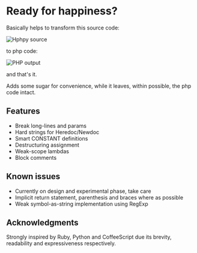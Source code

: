 Ready for happiness?
====================

Basically helps to transform this source code:

![Hphpy source](http://i.imgur.com/rKbsk8d.png)

to php code:

![PHP output](http://i.imgur.com/lZASezF.png)

and that's it.

Adds some sugar for convenience, while it leaves,
within possible, the php code intact.


Features
--------

 * Break long-lines and params
 * Hard strings for Heredoc/Newdoc
 * Smart CONSTANT definitions
 * Destructuring assignment
 * Weak-scope lambdas
 * Block comments


Known issues
------------

 * Currently on design and experimental phase, take care
 * Implicit return statement, parenthesis and braces where as possible
 * Weak symbol-as-string implementation using RegExp


Acknowledgments
---------------

Strongly inspired by Ruby, Python and CoffeeScript due its brevity, readability and expressiveness respectively.
